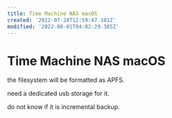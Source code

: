 ```yaml
---
title: Time Machine NAS macOS
created: '2022-07-28T12:59:47.101Z'
modified: '2022-08-01T04:02:29.385Z'
---
```


# Time Machine NAS macOS

the filesystem will be formatted as APFS.

need a dedicated usb storage for it.

do not know if it is incremental backup.


